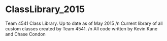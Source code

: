 # ClassLibrary_2015
Team 4541 Class Library.  Up to date as of May 2015
/n Current library of all custom classes created by Team 4541.
/n All code written by Kevin Kane and Chase Condon

